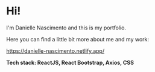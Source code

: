 # Hi!

I'm Danielle Nascimento and this is my portfolio.

Here you can find a little bit more about me and my work:

https://danielle-nascimento.netlify.app/

**Tech stack: ReactJS, React Bootstrap, Axios, CSS**
